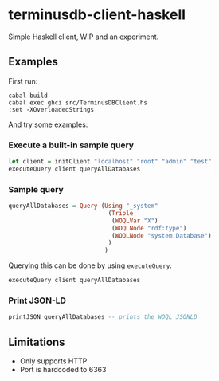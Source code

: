 # terminusdb-client-haskell

Simple Haskell client, WIP and an experiment.

## Examples

First run:

```
cabal build
cabal exec ghci src/TerminusDBClient.hs
:set -XOverloadedStrings
```

And try some examples:

### Execute a built-in sample query

```haskell
let client = initClient "localhost" "root" "admin" "test"
executeQuery client queryAllDatabases
```

### Sample query

```haskell
queryAllDatabases = Query (Using "_system"
                            (Triple
                             (WOQLVar "X")
                             (WOQLNode "rdf:type")
                             (WOQLNode "system:Database")
                            )
                           )
```

Querying this can be done by using `executeQuery`.


```haskell
executeQuery client queryAllDatabases
```

### Print JSON-LD

```haskell
printJSON queryAllDatabases -- prints the WOQL JSONLD
```

## Limitations

- Only supports HTTP
- Port is hardcoded to 6363
